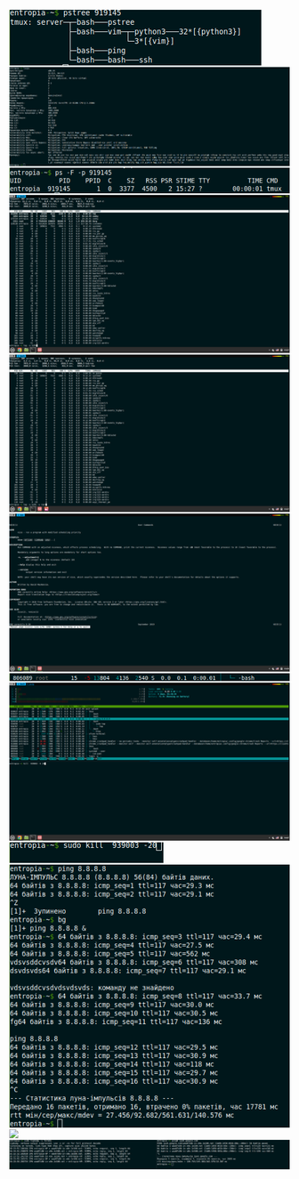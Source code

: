 ![](img/01.png)
![](img/02.png)
![](img/03.png)
![](img/04.png)
![](img/05.png)
![](img/06.png)
![](img/07.png)
![](img/08.png)
![](img/09.png)
![](img/10.png)
![](img/12.png)
![](img/11.png) 
